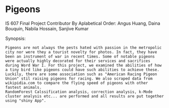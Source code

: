# Pigeons
IS 607 Final Project
Contributor By Aplabetical Order: Angus Huang, Daina Bouquin, Nabila Hossain, Sanjive Kumar


Synopsis:

	Pigeons are not always the pests hated with passion in the metropolic city nor were they a tourist novelty for photos. In fact, they have been an instrument of war in recent times. Some of notable pigeons were actually highly decorated for their services and sacrifices during Word War I. For this project, we examined the abilities of how a tiny bird like pigeons could have such abilities to achieve these. 
	Luckily, there are some association such as "American Racing Pigeon Union" stil raising pigeons for racing. We also scraped data from wikipidia.com to compare the flying speed of pigeons with other fastest animals. 
	RandomForest Calssification analysis, correction analysis, k-Mode cluster analysis etc... are performed and all results are put together using "shiny App".  

